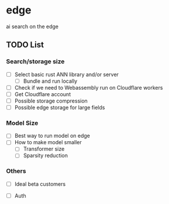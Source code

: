 # edge
ai search on the edge 

## TODO List

### Search/storage size
- [ ] Select basic rust ANN library and/or server
  - [ ] Bundle and run locally
- [ ] Check if we need to Webassembly run on Cloudflare workers
- [ ] Get Cloudflare account
- [ ] Possible storage compression
- [ ] Possible edge storage for large fields

### Model Size
- [ ] Best way to run model on edge
- [ ] How to make model smaller
  - [ ] Transformer size
  - [ ] Sparsity reduction

### Others
 - [ ] Ideal beta customers
 - [ ] Auth

